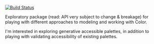 [![Build Status](https://travis-ci.org/tesk9/palette.svg?branch=master)](https://travis-ci.org/tesk9/palette)

Exploratory package (read: API very subject to change & breakage) for playing with different approaches to modeling and working with Color.

I'm interested in exploring generative accessible palettes, in addition to playing with validating accessibility of existing palettes.
